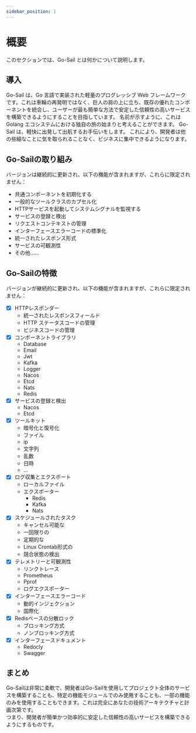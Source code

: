 ```yaml
---
sidebar_position: 1
---
```


# 概要  
このセクションでは、Go-Sail とは何かについて説明します。  

## 導入  
Go-Sail は、Go 言語で実装された軽量のプログレッシブ Web フレームワークです。これは車輪の再発明ではなく、巨人の肩の上に立ち、既存の優れたコンポーネントを統合し、ユーザーが最も簡単な方法で安定した信頼性の高いサービスを構築できるようにすることを目指しています。
名前が示すように、これは Golang エコシステムにおける独自の旅の始まりと考えることができます。 Go-Sail は、軽快に出発して出航するお手伝いをします。
これにより、開発者は他の些細なことに気を取られることなく、ビジネスに集中できるようになります。

## Go-Sailの取り組み  
バージョンは継続的に更新され、以下の機能が含まれますが、これらに限定されません：  
- 共通コンポーネントを初期化する  
- 一般的なツールクラスのカプセル化
- HTTPサービスを起動してシステムシグナルを監視する
- サービスの登録と検出
- リクエストコンテキストの管理
- インターフェースエラーコードの標準化
- 統一されたレスポンス形式
- サービスの可観測性
- その他……

## Go-Sailの特徴  
バージョンが継続的に更新され、以下の機能が含まれますが、これらに限定されません：
- [x] HTTPレスポンダー
  - 統一されたレスポンスフィールド
  - HTTP ステータスコードの管理
  - ビジネスコードの管理
- [x] コンポーネントライブラリ
  - Database  
  - Email  
  - Jwt  
  - Kafka  
  - Logger  
  - Nacos  
  - Etcd  
  - Nats  
  - Redis  
- [x] サービスの登録と検出
  - Nacos  
  - Etcd  
- [x] ツールキット
  - 暗号化と復号化
  - ファイル
  - ip  
  - 文字列
  - 乱数
  - 日時
  - ...
- [x] ログ収集とエクスポート
  - ローカルファイル
  - エクスポーター
    - Redis  
    - Kafka  
    - Nats  
- [x] スケジュールされたタスク
  - キャンセル可能な
  - 一回限りの
  - 定期的な
  - Linux Crontab形式の
  - 競合状態の検出
- [x] テレメトリーと可観測性
  - リンクトレース
  - Prometheus  
  - Pprof 
  - ログエクスポーター
- [x] インターフェースエラーコード
  - 動的インジェクション
  - 国際化
- [x] Redisベースの分散ロック
  - ブロッキング方式
  - ノンブロッキング方式
- [x] インターフェースドキュメント
  - Redocly  
  - Swagger  

## まとめ
Go-Sailは非常に柔軟で、開発者はGo-Sailを使用してプロジェクト全体のサービスを構築することも、特定の機能モジュールでのみ使用することも、一部の機能のみを使用することもできます。これは完全にあなたの技術アーキテクチャと計画次第です。  
つまり、開発者が簡単かつ効率的に安定した信頼性の高いサービスを構築できるようにするものです。